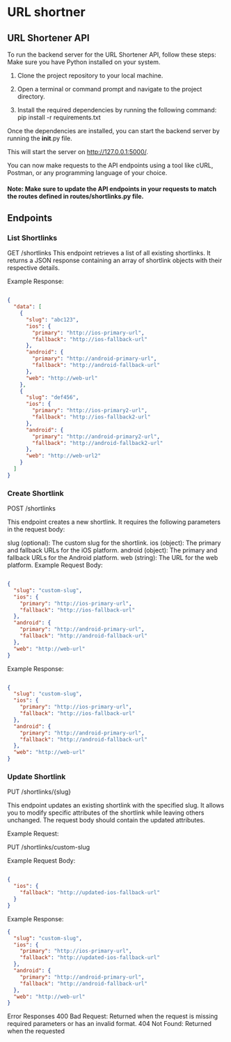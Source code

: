 # URL shortner

## URL Shortener API

To run the backend server for the URL Shortener API, follow these steps:
Make sure you have Python installed on your system.

1. Clone the project repository to your local machine.

2. Open a terminal or command prompt and navigate to the project directory.

3. Install the required dependencies by running the following command:
pip install -r requirements.txt

Once the dependencies are installed, you can start the backend server by running the __init__.py file.

This will start the server on http://127.0.0.1:5000/.

You can now make requests to the API endpoints using a tool like cURL, Postman, or any programming language of your choice.

#### Note: Make sure to update the API endpoints in your requests to match the routes defined in routes/shortlinks.py file.

## Endpoints

### List Shortlinks

GET /shortlinks
This endpoint retrieves a list of all existing shortlinks. It returns a JSON response containing an array of shortlink objects with their respective details.

Example Response:
```json

{
  "data": [
    {
      "slug": "abc123",
      "ios": {
        "primary": "http://ios-primary-url",
        "fallback": "http://ios-fallback-url"
      },
      "android": {
        "primary": "http://android-primary-url",
        "fallback": "http://android-fallback-url"
      },
      "web": "http://web-url"
    },
    {
      "slug": "def456",
      "ios": {
        "primary": "http://ios-primary2-url",
        "fallback": "http://ios-fallback2-url"
      },
      "android": {
        "primary": "http://android-primary2-url",
        "fallback": "http://android-fallback2-url"
      },
      "web": "http://web-url2"
    }
  ]
}
```
### Create Shortlink

POST /shortlinks

This endpoint creates a new shortlink. It requires the following parameters in the request body:

slug (optional): The custom slug for the shortlink.
ios (object): The primary and fallback URLs for the iOS platform.
android (object): The primary and fallback URLs for the Android platform.
web (string): The URL for the web platform.
Example Request Body:

```json

{
  "slug": "custom-slug",
  "ios": {
    "primary": "http://ios-primary-url",
    "fallback": "http://ios-fallback-url"
  },
  "android": {
    "primary": "http://android-primary-url",
    "fallback": "http://android-fallback-url"
  },
  "web": "http://web-url"
}
```

Example Response:

```json

{
  "slug": "custom-slug",
  "ios": {
    "primary": "http://ios-primary-url",
    "fallback": "http://ios-fallback-url"
  },
  "android": {
    "primary": "http://android-primary-url",
    "fallback": "http://android-fallback-url"
  },
  "web": "http://web-url"
}
```

### Update Shortlink

PUT /shortlinks/{slug}

This endpoint updates an existing shortlink with the specified slug. It allows you to modify specific attributes of the shortlink while leaving others unchanged. The request body should contain the updated attributes.

Example Request:

PUT /shortlinks/custom-slug

Example Request Body:

```json

{
  "ios": {
    "fallback": "http://updated-ios-fallback-url"
  }
}
```

Example Response:

```json
{
  "slug": "custom-slug",
  "ios": {
    "primary": "http://ios-primary-url",
    "fallback": "http://updated-ios-fallback-url"
  },
  "android": {
    "primary": "http://android-primary-url",
    "fallback": "http://android-fallback-url"
  },
  "web": "http://web-url"
}
```
Error Responses
400 Bad Request: Returned when the request is missing required parameters or has an invalid format.
404 Not Found: Returned when the requested
